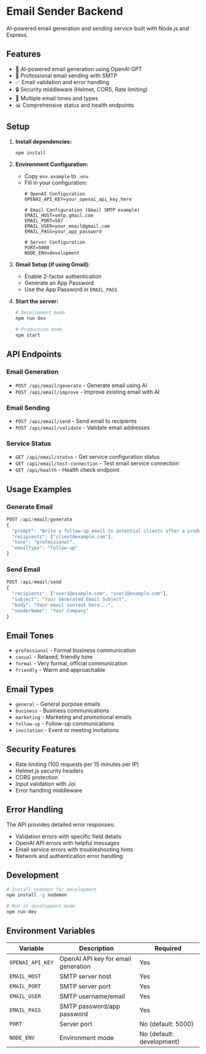 # Email Sender Backend

AI-powered email generation and sending service built with Node.js and Express.

## Features

- 🤖 AI-powered email generation using OpenAI GPT
- 📧 Professional email sending with SMTP
- ✅ Email validation and error handling
- 🔒 Security middleware (Helmet, CORS, Rate limiting)
- 🎯 Multiple email tones and types
- 📊 Comprehensive status and health endpoints

## Setup

1. **Install dependencies:**
   ```bash
   npm install
   ```

2. **Environment Configuration:**
   - Copy `env.example` to `.env`
   - Fill in your configuration:
     ```env
     # OpenAI Configuration
     OPENAI_API_KEY=your_openai_api_key_here
     
     # Email Configuration (Gmail SMTP example)
     EMAIL_HOST=smtp.gmail.com
     EMAIL_PORT=587
     EMAIL_USER=your_email@gmail.com
     EMAIL_PASS=your_app_password
     
     # Server Configuration
     PORT=5000
     NODE_ENV=development
     ```

3. **Gmail Setup (if using Gmail):**
   - Enable 2-factor authentication
   - Generate an App Password
   - Use the App Password in `EMAIL_PASS`

4. **Start the server:**
   ```bash
   # Development mode
   npm run dev
   
   # Production mode
   npm start
   ```

## API Endpoints

### Email Generation
- `POST /api/email/generate` - Generate email using AI
- `POST /api/email/improve` - Improve existing email with AI

### Email Sending
- `POST /api/email/send` - Send email to recipients
- `POST /api/email/validate` - Validate email addresses

### Service Status
- `GET /api/email/status` - Get service configuration status
- `GET /api/email/test-connection` - Test email service connection
- `GET /api/health` - Health check endpoint

## Usage Examples

### Generate Email
```javascript
POST /api/email/generate
{
  "prompt": "Write a follow-up email to potential clients after a product demo",
  "recipients": ["client@example.com"],
  "tone": "professional",
  "emailType": "follow-up"
}
```

### Send Email
```javascript
POST /api/email/send
{
  "recipients": ["user1@example.com", "user2@example.com"],
  "subject": "Your Generated Email Subject",
  "body": "Your email content here...",
  "senderName": "Your Company"
}
```

## Email Tones
- `professional` - Formal business communication
- `casual` - Relaxed, friendly tone
- `formal` - Very formal, official communication
- `friendly` - Warm and approachable

## Email Types
- `general` - General purpose emails
- `business` - Business communications
- `marketing` - Marketing and promotional emails
- `follow-up` - Follow-up communications
- `invitation` - Event or meeting invitations

## Security Features

- Rate limiting (100 requests per 15 minutes per IP)
- Helmet.js security headers
- CORS protection
- Input validation with Joi
- Error handling middleware

## Error Handling

The API provides detailed error responses:
- Validation errors with specific field details
- OpenAI API errors with helpful messages
- Email service errors with troubleshooting hints
- Network and authentication error handling

## Development

```bash
# Install nodemon for development
npm install -g nodemon

# Run in development mode
npm run dev
```

## Environment Variables

| Variable | Description | Required |
|----------|-------------|----------|
| `OPENAI_API_KEY` | OpenAI API key for email generation | Yes |
| `EMAIL_HOST` | SMTP server host | Yes |
| `EMAIL_PORT` | SMTP server port | Yes |
| `EMAIL_USER` | SMTP username/email | Yes |
| `EMAIL_PASS` | SMTP password/app password | Yes |
| `PORT` | Server port | No (default: 5000) |
| `NODE_ENV` | Environment mode | No (default: development) |